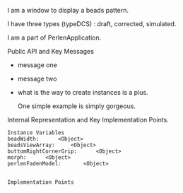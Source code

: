 I am a window to display a beads pattern.

I have three types (typeDCS) : draft, corrected, simulated.

I  am a part of PerlenApplication.

Public API and Key Messages

- message one   
- message two 
- what is the way to create instances is a plus.

   One simple example is simply gorgeous.
 
Internal Representation and Key Implementation Points.

    Instance Variables
	beadWidth:		<Object>
	beadsViewArray:		<Object>
	buttomRightCornerGrip:		<Object>
	morph:		<Object>
	perlenFadenModel:		<Object>


    Implementation Points